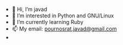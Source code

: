 - 👋 Hi, I’m javad
- 👀 I’m interested in Python and GNU/Linux
- 🌱 I’m currently learning Ruby
- 📫 My email: pournosrat.javad@gmail.com
- 
